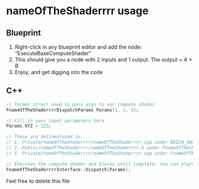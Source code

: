 # nameOfTheShaderrrr usage

## Blueprint

1. Right-click in any blueprint editor and add the node: "ExecuteBaseComputeShader"
2. This should give you a node with 2 inputs and 1 output. The output = A * B
3. Enjoy, and get digging into the code

## C++

```cpp
// Params struct used to pass args to our compute shader
FnameOfTheShaderrrrDispatchParams Params(1, 1, 1);

// Fill in your input parameters here
Params.XYZ = 123;

// These are defined/used in:
// 1. Private/nameOfTheShaderrrr/nameOfTheShaderrrr.cpp under BEGIN_SHADER_PARAMETER_STRUCT
// 2. Public/nameOfTheShaderrrr/nameOfTheShaderrrr.h under FnameOfTheShaderrrrDispatchParams
// 3. Private/nameOfTheShaderrrr/nameOfTheShaderrrr.cpp under FnameOfTheShaderrrrInterface::DispatchRenderThread

// Executes the compute shader and blocks until complete. You can place outputs in the params struct
FnameOfTheShaderrrrInterface::Dispatch(Params);
```

Feel free to delete this file
